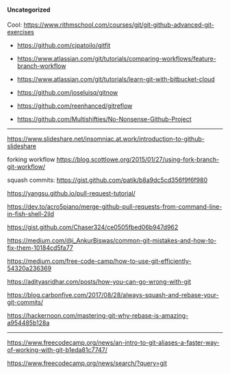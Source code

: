 #### Uncategorized

Cool: https://www.rithmschool.com/courses/git/git-github-advanced-git-exercises


- https://github.com/cjpatoilo/gitfit

- https://www.atlassian.com/git/tutorials/comparing-workflows/feature-branch-workflow


- https://www.atlassian.com/git/tutorials/learn-git-with-bitbucket-cloud

- https://github.com/joseluisq/gitnow

- https://github.com/reenhanced/gitreflow

- https://github.com/Multishifties/No-Nonsense-Github-Project

-----

https://www.slideshare.net/insomniac.at.work/introduction-to-github-slideshare

forking workflow
https://blog.scottlowe.org/2015/01/27/using-fork-branch-git-workflow/


squash commits: https://gist.github.com/patik/b8a9dc5cd356f9f6f980



https://yangsu.github.io/pull-request-tutorial/


https://dev.to/acro5piano/merge-github-pull-requests-from-command-line-in-fish-shell-2ild


https://gist.github.com/Chaser324/ce0505fbed06b947d962



https://medium.com/@i_AnkurBiswas/common-git-mistakes-and-how-to-fix-them-10184cd5fa77


https://medium.com/free-code-camp/how-to-use-git-efficiently-54320a236369

https://adityasridhar.com/posts/how-you-can-go-wrong-with-git

https://blog.carbonfive.com/2017/08/28/always-squash-and-rebase-your-git-commits/

https://hackernoon.com/mastering-git-why-rebase-is-amazing-a954485b128a

---

https://www.freecodecamp.org/news/an-intro-to-git-aliases-a-faster-way-of-working-with-git-b1eda81c7747/


https://www.freecodecamp.org/news/search/?query=git
